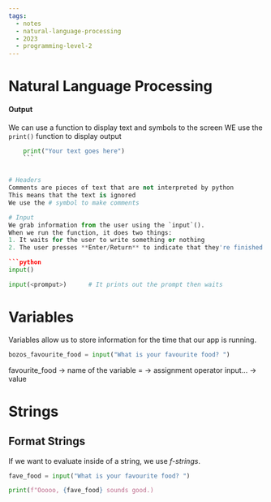 ```yaml
---
tags:
  - notes
  - natural-language-processing
  - 2O23
  - programming-level-2
---
```

# Natural Language Processing
#### Output
We can use a function to display text and symbols to the screen
WE use the `print()` function to display output

```python
	print("Your text goes here")
	```


# Headers 
Comments are pieces of text that are not interpreted by python
This means that the text is ignored
We use the # symbol to make comments

# Input
We grab information from the user using the `input`().
When we run the function, it does two things:
1. It waits for the user to write something or nothing
2. The user presses **Enter/Return** to indicate that they're finished

```python
input() 

input(<promput>)      # It prints out the prompt then waits
```

# Variables
Variables allow us to store information for the time that our app is running.

```python
bozos_favourite_food = input("What is your favourite food? ")
```

favourite_food -> name of the variable
= -> assignment operator
input... -> value

# Strings

## Format Strings
If we want to evaluate inside of a string, we use *f-strings*.

```python
fave_food = input("What is your favourite food? ")

print(f"Ooooo, {fave_food} sounds good.)
```
